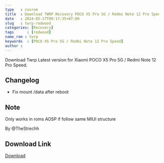 ```yaml
---
type   : cusrom
title  : Download TWRP Recovery POCO X5 Pro 5G / Redmi Note 12 Pro Speed
date   : 2024-05-27T09:17:35+07:00
slug   : twrp-redwood
categories: [Recovery]
tags      : [redwood]
name_rom : twrp
keywords  : [POCO X5 Pro 5G / Redmi Note 12 Pro Speed]
author : 
---
```


Download Twrp Latest version for Xiaomi POCO X5 Pro 5G / Redmi Note 12 Pro Speed.


## Changelog
- Fix mount /data after reboot

## Note
Only works in roms AOSP if follow same MIUI structure

By @TheStrechh

## Download Link
[Download](https://telegra.ph/Instructions-for-install-TWRP-redwood-11-20)

